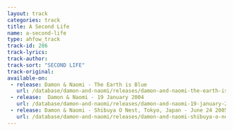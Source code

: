 ```yaml
---
layout: track
categories: track
title: A Second Life
name: a-second-life
type: ahfow_track
track-id: 286
track-lyrics: 
track-author: 
track-sort: "SECOND LIFE"
track-original: 
available-on:
 - release: Damon & Naomi - The Earth is Blue
   url: /database/damon-and-naomi/releases/damon-and-naomi-the-earth-is-blue/
 - release:  Damon & Naomi - 19 January 2004
   url: /database/damon-and-naomi/releases/damon-and-naomi-19-january-2004/
 - release: Damon & Naomi - Shibuya O Nest, Tokyo, Japan - June 24 2005
   url: /database/damon-and-naomi/releases/damon-and-naomi-shibuya-o-nest-tokyo-japan-june-24-2005/
---
```

